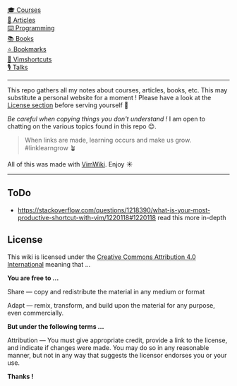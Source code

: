[🎓 Courses](courses/index.md)<br>
[📄 Articles](articles.md)<br>
[⌨️ Programming](programming.md)<br>
[📚 Books](books.md)<br>
[⭐️ Bookmarks](bookmarks.md)<br>
[🧩 Vimshortcuts](vimshortcuts.md)<br>
[🎙 Talks](talks.md)<br>

---

This repo gathers all my notes about courses, articles, books, etc. This may substitute a personal website for a moment ! Please have a look at the [License section](#License) before serving yourself 🙏

*Be careful when copying things you don't understand !* I am open to chatting on the various topics found in this repo 😊.

> When links are made, learning occurs and make us grow. #linklearngrow 🪴

All of this was made with [VimWiki](https://github.com/vimwiki/vimwiki). Enjoy ☀️

---

## ToDo
- https://stackoverflow.com/questions/1218390/what-is-your-most-productive-shortcut-with-vim/1220118#1220118 read this more in-depth

## License

This wiki is licensed under the [Creative Commons Attribution 4.0 International](https://creativecommons.org/licenses/by/4.0/) meaning that ...

**You are free to ...**

Share — copy and redistribute the material in any medium or format

Adapt — remix, transform, and build upon the material for any purpose, even commercially.

**But under the following terms ...**

Attribution — You must give appropriate credit, provide a link to the license, and indicate if changes were made. You may do so in any reasonable manner, but not in any way that suggests the licensor endorses you or your use.

**Thanks !**
